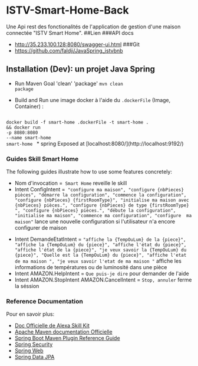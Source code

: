 # ISTV-Smart-Home-Back
Une Api rest des fonctionalités de l'application de gestion d'une maison connectée "ISTV Smart Home".
##Lien 
###API docs
- http://35.233.100.128:8080/swagger-ui.html
###Git
- https://github.com/faldji/JavaSpring_istvbnb
## Installation (Dev): un projet Java Spring
* Run Maven Goal 'clean' 'package' <code>mvn clean  package</code>

* Build and Run une image docker à l'aide du <code>.dockerFile</code> (Image, Container) : 
<code> 
docker build -f smart-home .dockerFile -t smart-home .
&& docker run
-p 8080:8080
--name smart-home
smart-home </code>
* spring Exposed at [localhost:8080/](http://localhost:9192/)


### Guides Skill Smart Home
The following guides illustrate how to use some features concretely:
* Nom d'invocation =`` Smart Home`` reveille le skill
* Intent ConfigIntent =`` "configure ma maison",
                                      "configure {nbPieces} pièces",
                                      "démarre la configuration",
                                      "commence la configuration",
                                      "configure {nbPieces} {firstRoomType}",
                                      "initialise ma maison avec {nbPieces} pièces.",
                                      "configure {nbPieces} de type {firstRoomType} ",
                                      "configure {nbPieces} pièces.",
                                      "débute la configuration",
                                      "initialise ma maison",
                                      "commence ma configuration",
                                      "configure  ma maison"`` lance une nouvelle configuration si l'utilisateur n'a 
                                      encore configurer de maison
- Intent DemandeEtatIntent = ``"affiche la {TempOuLum} de la {piece}",
                                                       "affiche la {TempOuLum} du {piece}",
                                                       "affiche l'état du {piece}",
                                                       "affiche l'état de la {piece}",
                                                       "je veux savoir la {TempOuLum} du {piece}",
                                                       "Quelle est la {TempOuLum} du {piece}",
                                                       "affiche l'etat de ma maison ",
                                                       "je veux savoir l'etat de ma maison "``
                                                     affiche les informations de températures ou de luminosité dans une pièce 
- Intent AMAZON.HelpIntent = `Que puis-je dire` pour demander de l'aide
- Intent AMAZON.StopIntent AMAZON.CancelIntent = `Stop, annuler` ferme la séssion
### Reference Documentation
Pour en savoir plus:
* [Doc Officielle de Alexa Skill Kit](https://developer.amazon.com/en-US/docs/alexa/smapi/ask-cli-intro.html)
* [Apache Maven documentation Officielle](https://maven.apache.org/guides/index.html)
* [Spring Boot Maven Plugin Reference Guide](https://docs.spring.io/spring-boot/docs/2.2.1.BUILD-SNAPSHOT/maven-plugin/)
* [Spring Security](https://docs.spring.io/spring-boot/docs/2.2.0.RELEASE/reference/htmlsingle/#boot-features-security)
* [Spring Web](https://docs.spring.io/spring-boot/docs/2.2.0.RELEASE/reference/htmlsingle/#boot-features-developing-web-applications)
* [Spring Data JPA](https://docs.spring.io/spring-boot/docs/2.2.0.RELEASE/reference/htmlsingle/#boot-features-jpa-and-spring-data)
